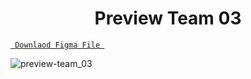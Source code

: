 <h1 align="center">Preview Team 03</h1>

<a align ="center" href="https://github.com/Dezenix/website-screens/blob/main/Team_Section/Team04/Team04.fig"> `  Downlaod Figma File  `</a>


![preview-team_03](https://github.com/Dezenix/website-screens/blob/main/Team_Section/Team04/Preview%20Team04.png)
